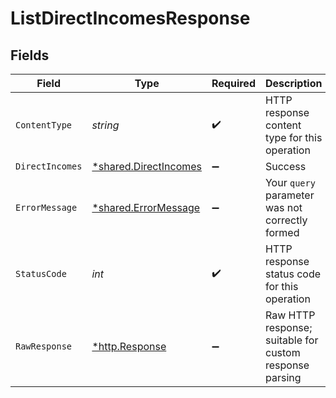 # ListDirectIncomesResponse


## Fields

| Field                                                         | Type                                                          | Required                                                      | Description                                                   |
| ------------------------------------------------------------- | ------------------------------------------------------------- | ------------------------------------------------------------- | ------------------------------------------------------------- |
| `ContentType`                                                 | *string*                                                      | :heavy_check_mark:                                            | HTTP response content type for this operation                 |
| `DirectIncomes`                                               | [*shared.DirectIncomes](../../models/shared/directincomes.md) | :heavy_minus_sign:                                            | Success                                                       |
| `ErrorMessage`                                                | [*shared.ErrorMessage](../../models/shared/errormessage.md)   | :heavy_minus_sign:                                            | Your `query` parameter was not correctly formed               |
| `StatusCode`                                                  | *int*                                                         | :heavy_check_mark:                                            | HTTP response status code for this operation                  |
| `RawResponse`                                                 | [*http.Response](https://pkg.go.dev/net/http#Response)        | :heavy_minus_sign:                                            | Raw HTTP response; suitable for custom response parsing       |